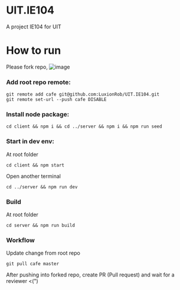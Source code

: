# UIT.IE104
A project IE104 for UIT

# How to run

Please fork repo, ![image](https://user-images.githubusercontent.com/45875394/201038596-15cd7945-ce49-4a41-8d2e-74c4b64c0c32.png)

### Add root repo remote:

```
git remote add cafe git@github.com:LuxionRob/UIT.IE104.git
git remote set-url --push cafe DISABLE
```

### Install node package:

```cd client && npm i && cd ../server && npm i && npm run seed```

### Start in dev env:

At root folder

```
cd client && npm start
```

Open another terminal

```
cd ../server && npm run dev
```

### Build
At root folder
```
cd server && npm run build
```

### Workflow

Update change from root repo
```
git pull cafe master
```

After pushing into forked repo, create PR (Pull request) and wait for a reviewer <(")
